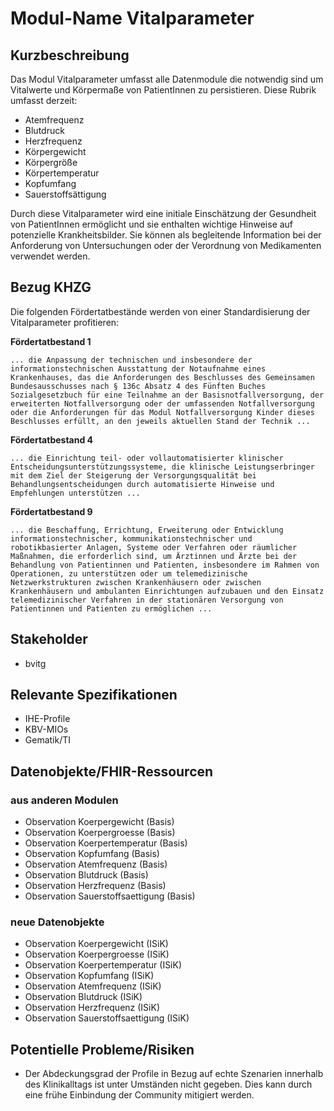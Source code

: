 # Modul-Name Vitalparameter

## Kurzbeschreibung
Das Modul Vitalparameter umfasst alle Datenmodule die notwendig sind um Vitalwerte und Körpermaße von PatientInnen zu persistieren. Diese Rubrik umfasst derzeit: 

- Atemfrequenz
- Blutdruck
- Herzfrequenz
- Körpergewicht
- Körpergröße
- Körpertemperatur
- Kopfumfang
- Sauerstoffsättigung

Durch diese Vitalparameter wird eine initiale Einschätzung der Gesundheit von PatientInnen ermöglicht und sie enthalten wichtige Hinweise auf potenzielle Krankheitsbilder. Sie können als begleitende Information bei der Anforderung von Untersuchungen oder der Verordnung von Medikamenten verwendet werden.

## Bezug KHZG

Die folgenden Fördertatbestände werden von einer Standardisierung der Vitalparameter profitieren:

**Fördertatbestand 1**

```
... die Anpassung der technischen und insbesondere der informationstechnischen Ausstattung der Notaufnahme eines Krankenhauses, das die Anforderungen des Beschlusses des Gemeinsamen Bundesausschusses nach § 136c Absatz 4 des Fünften Buches Sozialgesetzbuch für eine Teilnahme an der Basisnotfallversorgung, der erweiterten Notfallversorgung oder der umfassenden Notfallversorgung oder die Anforderungen für das Modul Notfallversorgung Kinder dieses Beschlusses erfüllt, an den jeweils aktuellen Stand der Technik ...
```

**Fördertatbestand 4**

```
... die Einrichtung teil- oder vollautomatisierter klinischer Entscheidungsunterstützungssysteme, die klinische Leistungserbringer mit dem Ziel der Steigerung der Versorgungsqualität bei Behandlungsentscheidungen durch automatisierte Hinweise und Empfehlungen unterstützen ...
```

**Fördertatbestand 9**

```
... die Beschaffung, Errichtung, Erweiterung oder Entwicklung informationstechnischer, kommunikationstechnischer und robotikbasierter Anlagen, Systeme oder Verfahren oder räumlicher Maßnahmen, die erforderlich sind, um Ärztinnen und Ärzte bei der Behandlung von Patientinnen und Patienten, insbesondere im Rahmen von Operationen, zu unterstützen oder um telemedizinische Netzwerkstrukturen zwischen Krankenhäusern oder zwischen Krankenhäusern und ambulanten Einrichtungen aufzubauen und den Einsatz telemedizinischer Verfahren in der stationären Versorgung von Patientinnen und Patienten zu ermöglichen ...
```

## Stakeholder

* bvitg

## Relevante Spezifikationen

* IHE-Profile
* KBV-MIOs
* Gematik/TI

## Datenobjekte/FHIR-Ressourcen
### aus anderen Modulen

* Observation Koerpergewicht (Basis)
* Observation Koerpergroesse (Basis)
* Observation Koerpertemperatur (Basis)
* Observation Kopfumfang (Basis)
* Observation Atemfrequenz (Basis)
* Observation Blutdruck (Basis)
* Observation Herzfrequenz (Basis)
* Observation Sauerstoffsaettigung (Basis)

### neue Datenobjekte

* Observation Koerpergewicht (ISiK)
* Observation Koerpergroesse (ISiK)
* Observation Koerpertemperatur (ISiK)
* Observation Kopfumfang (ISiK)
* Observation Atemfrequenz (ISiK)
* Observation Blutdruck (ISiK)
* Observation Herzfrequenz (ISiK)
* Observation Sauerstoffsaettigung (ISiK)


## Potentielle Probleme/Risiken

* Der Abdeckungsgrad der Profile in Bezug auf echte Szenarien innerhalb des Klinikalltags ist unter Umständen nicht gegeben. Dies kann durch eine frühe Einbindung der Community mitigiert werden.


